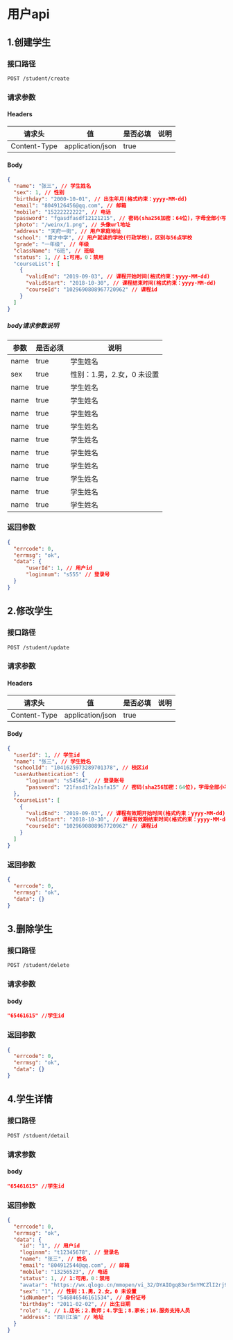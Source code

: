 # 用户api
## 1.创建学生

### 接口路径

```http
POST /student/create
```

### 请求参数

#### Headers
| 请求头 | 值 | 是否必填 | 说明 |
| --- | --- | --- | --- |
| Content-Type | application/json | true |  |


#### Body

```json
{
  "name": "张三", // 学生姓名
  "sex": 1, // 性别  
  "birthday": "2000-10-01", // 出生年月(格式约束：yyyy-MM-dd)
  "email": "8049126456@qq.com", // 邮箱
  "mobile": "15222222222", // 电话
  "password": "fgasdfasdf12121215", // 密码(sha256加密：64位)，字母全部小写
  "photo": "/weinx/1.png", // 头像url地址
  "address": "天府一街", // 用户家庭地址
  "school": "育才中学", // 用户就读的学校(行政学校)，区别与56点学校
  "grade": "一年级", // 年级
  "className": "6班", // 班级
  "status": 1, // 1:可用，0：禁用
  "courseList": [
    {
      "validEnd": "2019-09-03", // 课程开始时间(格式约束：yyyy-MM-dd)
      "validStart": "2018-10-30", // 课程结束时间(格式约束：yyyy-MM-dd)
      "courseId": "1029690808967720962" // 课程id
    }
  ]
}
```
##### body请求参数说明
| 参数 | 是否必须  | 说明 |
| --- | --- | --- |
| name | true | 学生姓名 |
| sex | true | 性别：1.男，2.女，0 未设置 |
| name | true | 学生姓名 |
| name | true | 学生姓名 |
| name | true | 学生姓名 |
| name | true | 学生姓名 |
| name | true | 学生姓名 |
| name | true | 学生姓名 |
| name | true | 学生姓名 |
| name | true | 学生姓名 |
| name | true | 学生姓名 |
| name | true | 学生姓名 |


### 返回参数

```json
{
  "errcode": 0,
  "errmsg": "ok",  
  "data": {
      "userId": 1, // 用户id
      "loginnum": "s555" // 登录号
  }
}
```

## 2.修改学生

### 接口路径

```http
POST /student/update
```

### 请求参数
#### Headers
| 请求头 | 值 | 是否必填 | 说明 |
| --- | --- | --- | --- |
| Content-Type | application/json | true |  |
#### Body
```json
{
  "userId": 1, // 学生id
  "name": "张三", // 学生姓名
  "schoolId": "1041625973289701378", // 校区id
  "userAuthentication": {
      "loginnum": "s54564", // 登录账号
      "password": "21fasd1f2a1sfa15" // 密码(sha256加密：64位)，字母全部小写
  },
  "courseList": [
    {
      "validEnd": "2019-09-03", // 课程有效期开始时间(格式约束：yyyy-MM-dd)
      "validStart": "2018-10-30", // 课程有效期结束时间(格式约束：yyyy-MM-dd)
      "courseId": "1029690808967720962" // 课程id
    }
  ]
}
```
### 返回参数
```json
{
  "errcode": 0,
  "errmsg": "ok",
  "data": {}
}
```
## 3.删除学生
### 接口路径
```http
POST /student/delete
```
### 请求参数
#### body
```json
"65461615" //学生id
```
### 返回参数

```json
{
  "errcode": 0,
  "errmsg": "ok",
  "data": {}
}
```
## 4.学生详情
### 接口路径
```http
POST /stduent/detail
```
### 请求参数
#### body
```json
"65461615" //学生id
```
### 返回参数
```json
{
  "errcode": 0,
  "errmsg": "ok",
  "data": {
    "id": "1", // 用户id
    "loginnm": "t12345678", // 登录名
    "name": "张三", // 姓名
    "email": "804912544@qq.com", // 邮箱
    "mobile": "13256523", // 电话
    "status": 1, // 1:可用，0：禁用
    "avatar": "https://wx.qlogo.cn/mmopen/vi_32/DYAIOgq83er5nYMCZlI2rj9Jr3Exg7ibenCicdzmjFGwcQozo8ia3ib5EGVyLYRs92fKJBdp4WBr24R3F7oNPyaAQA/132", // 照片
    "sex": "1", // 性别：1.男，2.女，0 未设置
    "idNumber": "546846546161534", // 身份证号
    "birthday": "2011-02-02", // 出生日期
    "role": 4, // 1.店长；2.教师；4.学生；8.家长；16.服务支持人员
    "address": "四川江油" // 地址
  }
}
```

